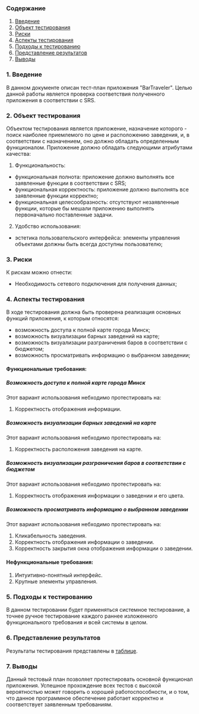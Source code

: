 ### Содержание
  
1. [Введение](#1)<br> 
2. [Объект тестирования](#2)<br> 
3. [Риски](#3)<br> 
4. [Аспекты тестирования](#4)<br> 
5. [Подходы к тестированию](#5)<br>  
6. [Представление результатов](#6)<br>  
7. [Выводы](#7)<br>

<a name="1"></a>
### 1. Введение
 
В данном документе описан тест-план приложения "BarTraveler". Целью данной работы является проверка соответствия полученного приложения в соответствии с SRS.


<a name="2"></a>
### 2. Объект тестирования

Объектом тестирования является приложение, назначение которого - поиск наиболее приемлемого по цене и расположению заведения, и, в соответствии с назначением, оно должно обладать определенным функционалом. Приложение должно обладать следующими атрибутами качества: 
     
1. Функциональность:
+ функциональная полнота: приложение должно выполнять все заявленные функции в соответствии с SRS;
+ функциональная корректность: приложение должно выполнять все заявленные функции корректно;
+ функциональная целесообразность: отсутствуют незаявленные функции, которые бы мешали приложению выполнять первоначально поставленные задачи.

2. Удобство использования:
+ эстетика пользовательского интерфейса: элементы управления объектами должны быть всегда доступны пользователю;

<a name="3"></a>
### 3. Риски

К рискам можно отнести:
* Необходимость сетевого подключения для получения данных;

<a name="4"></a>
### 4. Аспекты тестирования

В ходе тестирования должна быть проверена реализация основных функций приложения, к которым относятся:
* возможность доступа к полной карте города Минск;
* возможность визуализации барных заведений на карте;
* возможность визуализации разграничения баров в соответствии с бюджетом;
* возможность просматривать информацию о выбранном заведении;


#### Функциональные требования:

##### Возможность доступа к полной карте города Минск

Этот вариант использования небходимо протестировать на:
1. Корректность отображения информации.

##### Возможность визуализации барных заведений на карте
Этот вариант использования небходимо протестировать на:
1. Корректность расположения заведения на карте.

##### Возможность визуализации разграничения баров в соответствии с бюджетом
Этот вариант использования небходимо протестировать на:
1. Корректность отображения информации о заведении и его цвета.

##### Возможность  просматривать информацию о выбранном заведении
Этот вариант использования небходимо протестировать на:
1. Кликабельность заведения.
2. Корректность отображения информации о заведении.
3. Корректность закрытия окна отображения информации о заведении.


#### Нефункциональные требования:

1. Интуитивно-понятный интерфейс.
2. Крупные элементы управления.

<a name="5"></a>
### 5. Подходы к тестированию

В данном тестировании будет применяться системное тестирование, а точнее ручное тестирование каждого раннее изложенного функционального требования и всей системы в целом.

<a name="6"></a>
### 6. Представление результатов

Результаты тестирования представлены в [таблице](https://github.com/Daetwen/BarTraveler/blob/master/PR/PR.png).

<a name="7"></a>
### 7. Выводы

Данный тестовый план позволяет протестировать основной функционал приложения. Успешное прохождение всех тестов с высокой вероятностью может говорить о хорошей работоспособности, и о том, что данное программное обеспечение работает корректно и соответствует заявленным требованиям.


